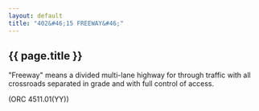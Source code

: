 ```yaml
---
layout: default 
title: "402&#46;15 FREEWAY&#46;"
---
```


{{ page.title }}
----------------

"Freeway" means a divided multi-lane highway for through traffic with
all crossroads separated in grade and with full control of access.

(ORC 4511.01(YY))
